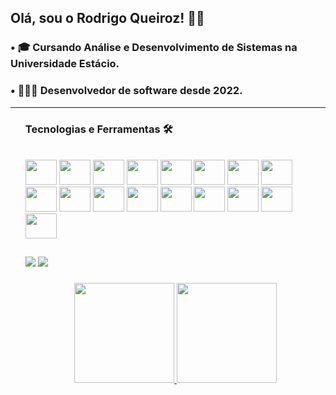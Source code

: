 ## Olá, sou o Rodrigo Queiroz! 👋🏻

### • 🎓 Cursando Análise e Desenvolvimento de Sistemas na Universidade Estácio.
### • 👨🏻‍💻 Desenvolvedor de software desde 2022.

<hr size="5" width="100%"><ul>

### Tecnologias e Ferramentas 🛠
<div style="display: inline_block"><br>
  <img height="40" width="50" src="https://cdn.jsdelivr.net/gh/devicons/devicon/icons/java/java-original.svg"/>
  <img height="40" width="50" src="https://cdn.jsdelivr.net/gh/devicons/devicon/icons/spring/spring-original.svg"/>
  <img height="40" width="50" src="https://cdn.jsdelivr.net/gh/devicons/devicon/icons/quarkus/quarkus-original.svg"/>
  <img height="40" width="50" src="https://cdn.jsdelivr.net/gh/devicons/devicon/icons/swagger/swagger-original.svg"/>
  <img height="40" width="50" src="https://cdn.jsdelivr.net/gh/devicons/devicon/icons/postgresql/postgresql-original.svg"/>
  <img height="40" width="50" src="https://cdn.jsdelivr.net/gh/devicons/devicon/icons/mysql/mysql-original.svg"/>
  <img height="40" width="50" src="https://cdn.jsdelivr.net/gh/devicons/devicon/icons/mongodb/mongodb-original.svg"/>
  <img height="40" width="50" src="https://cdn.jsdelivr.net/gh/devicons/devicon/icons/angular/angular-original.svg"/>
  <img height="40" width="50" src="https://cdn.jsdelivr.net/gh/devicons/devicon/icons/typescript/typescript-original.svg"/>
  <img height="40" width="50" src="https://cdn.jsdelivr.net/gh/devicons/devicon/icons/javascript/javascript-original.svg"/>
  <img height="40" width="50" src="https://cdn.jsdelivr.net/gh/devicons/devicon/icons/html5/html5-original.svg"/>
  <img height="40" width="50" src="https://cdn.jsdelivr.net/gh/devicons/devicon/icons/css3/css3-original.svg"/>
  <img height="40" width="50" src="https://cdn.jsdelivr.net/gh/devicons/devicon/icons/docker/docker-original.svg"/>
  <img height="40" width="50" src="https://cdn.jsdelivr.net/gh/devicons/devicon/icons/linux/linux-original.svg"/>
  <img height="40" width="50" src="https://cdn.jsdelivr.net/gh/devicons/devicon/icons/git/git-original.svg"/>
  <img height="40" width="50" src="https://cdn.jsdelivr.net/gh/devicons/devicon/icons/apache/apache-original.svg"/>
  <img height="40" width="50" src="https://cdn.jsdelivr.net/gh/devicons/devicon/icons/tomcat/tomcat-original.svg"/>
</div>
  
###
##

<div>
  <a href = "mailto:rodrigoq1212@gmail.com"><img src="https://img.shields.io/badge/Gmail-D14836?style=for-the-badge&logo=gmail&logoColor=white" target="_blank"></a>
  <a href="https://www.linkedin.com/in/rodrigo-queiroz-4891701ab/" target="_blank"><img src="https://img.shields.io/badge/-LinkedIn-%230077B5?style=for-the-badge&logo=linkedin&logoColor=white" target="_blank"></a>
</div>

###

<div align="center">
  <a href="https://github.com/rodrigoqueiroz01">
  <img height="160" src="https://github-readme-stats.vercel.app/api?username=rodrigoqueiroz&show_icons=true&theme=dark&include_all_commits=true&count_private=true"/>
  <img height="160" src="https://github-readme-stats.vercel.app/api/top-langs/?username=rodrigoqueiroz01&layout=compact&langs_count=7&theme=dark"/>
</div> 
